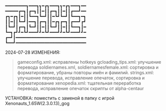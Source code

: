 ━━━━━━━━┓━━━┓┓━┏┓━━━┓┓━┏┓━━━┓━━
━━━━━┏━┓┃┏━┓┃┃━┃┃┏━┓┃┃━┃┃┏━━┛━━
┏┓━┏┓┃━┃┃┗━━┓┗━┛┃┃━┗┛┗━┛┃┗━━┓━┓
┃┃━┃┃┗━┛┃━━┓┃┏━┓┃┃━┏┓┏━┓┃┏━━┛┏┛
┃┗━┛┃┏━┓┃┗━┛┃┃━┃┃┗━┛┃┃━┃┃┗━━┓┃━
┗━┓┏┛┛━┗┛━━━┛┛━┗┛━━━┛┛━┗┛━━━┛┛━
┏━┛┃━━━━━━━━━━━━━━━━━━━━━━━━━━━
┗━━┛━━━━━━━━━━━━━━━━━━━━━━━━━━━

2024-07-28
ИЗМЕНЕНИЯ:
>gameconfig.xml: исправлены hotkeys
>gcloading_tips.xml: улучшение перевода
>soldiernames.xml, soldiernamesfemale.xml: сортировка и форматирование, убраны повторы имён и фамилий.
>strings.xml: улучшение перевода, исправление опечаток, сортировка и форматирование 
>xenopedia.xml: тщательная переработка перевода, исправление опечаток
>скрипты от alpha-centaur

УСТАНОВКА:
поместить с заменой в папку с игрой Xenonauts_1.65W(2.3.0.13)_gog
